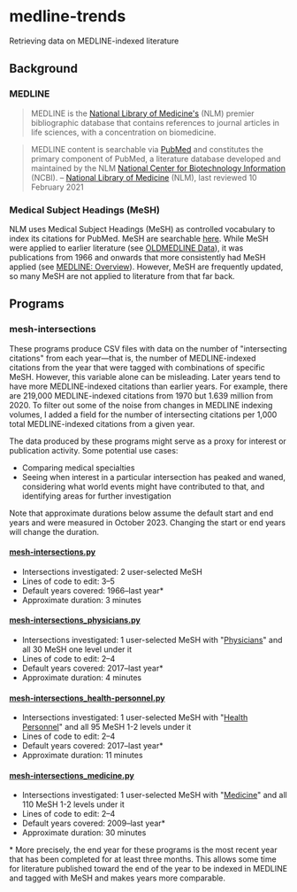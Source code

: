 # medline-trends
Retrieving data on MEDLINE-indexed literature

## Background

### MEDLINE

> MEDLINE is the [National Library of Medicine's](https://www.nlm.nih.gov/ "National Library of Medicine - National Institutes of Health") (NLM) premier bibliographic database that contains references to journal articles in life sciences, with a concentration on biomedicine.

> MEDLINE content is searchable via [PubMed](https://pubmed.ncbi.nlm.nih.gov/ "PubMed®") and constitutes the primary component of PubMed, a literature database developed and maintained by the NLM [National Center for Biotechnology Information](https://www.ncbi.nlm.nih.gov/ "National Center for Biotechnology Information") (NCBI). – [National Library of Medicine](https://www.nlm.nih.gov/medline/index.html "MEDLINE Home") (NLM), last reviewed 10 February 2021

### Medical Subject Headings (MeSH)

NLM uses Medical Subject Headings (MeSH) as controlled vocabulary to index its citations for PubMed. MeSH are searchable [here](https://www.ncbi.nlm.nih.gov/mesh/ "Home - MeSH - NCBI"). While MeSH were applied to earlier literature (see [OLDMEDLINE Data](https://www.nlm.nih.gov/databases/databases_oldmedline.html "OLDMEDLINE Data")), it was publications from 1966 and onwards that more consistently had MeSH applied (see [MEDLINE: Overview](https://www.nlm.nih.gov/medline/medline_overview.html "MEDLINE Overview")). However, MeSH are frequently updated, so many MeSH are not applied to literature from that far back.

## Programs

### mesh-intersections

These programs produce CSV files with data on the number of "intersecting citations" from each year—that is, the number of MEDLINE-indexed citations from the year that were tagged with combinations of specific MeSH. However, this variable alone can be misleading. Later years tend to have more MEDLINE-indexed citations than earlier years. For example, there are 219,000 MEDLINE-indexed citations from 1970 but 1.639 million from 2020. To filter out some of the noise from changes in MEDLINE indexing volumes, I added a field for the number of intersecting citations per 1,000 total MEDLINE-indexed citations from a given year.

The data produced by these programs might serve as a proxy for interest or publication activity. Some potential use cases:

* Comparing medical specialties
* Seeing when interest in a particular intersection has peaked and waned, considering what world events might have contributed to that, and identifying areas for further investigation

Note that approximate durations below assume the default start and end years and were measured in October 2023. Changing the start or end years will change the duration.

#### [mesh-intersections.py](https://github.com/crowtherln/medline-trends/blob/main/mesh-intersections.py "medline-trends/mesh-intersections.py at main • crowtherln/medline-trends")

* Intersections investigated: 2 user-selected MeSH
* Lines of code to edit: 3–5
* Default years covered: 1966–last year\*
* Approximate duration: 3 minutes

#### [mesh-intersections_physicians.py](https://github.com/crowtherln/medline-trends/blob/main/mesh-intersections_physicians.py "medline-trends/mesh-intersections_physicians.py at main • crowtherln/medline-trends")

* Intersections investigated: 1 user-selected MeSH with "[Physicians](https://www.ncbi.nlm.nih.gov/mesh/68010820 "Physicians - MeSH - NCBI")" and all 30 MeSH one level under it
* Lines of code to edit: 2–4
* Default years covered: 2017–last year\*
* Approximate duration: 4 minutes

#### [mesh-intersections_health-personnel.py](https://github.com/crowtherln/medline-trends/blob/main/mesh-intersections_health-personnel.py "medline-trends/mesh-intersections_health-personnel.py at main • crowtherln/medline-trends")

* Intersections investigated: 1 user-selected MeSH with "[Health Personnel](https://www.ncbi.nlm.nih.gov/mesh/68006282 "Health Personnel - MeSH - NCBI")" and all 95 MeSH 1-2 levels under it
* Lines of code to edit: 2–4
* Default years covered: 2017–last year\*
* Approximate duration: 11 minutes

#### [mesh-intersections_medicine.py](https://github.com/crowtherln/medline-trends/blob/main/mesh-intersections_medicine.py "medline-trends/mesh-intersections_medicine.py at main • crowtherln/medline-trends")

* Intersections investigated: 1 user-selected MeSH with "[Medicine](https://www.ncbi.nlm.nih.gov/mesh/68008511 "Medicine - MeSH - NCBI")" and all 110 MeSH 1-2 levels under it
* Lines of code to edit: 2–4
* Default years covered: 2009–last year\*
* Approximate duration: 30 minutes

\* More precisely, the end year for these programs is the most recent year that has been completed for at least three months. This allows some time for literature published toward the end of the year to be indexed in MEDLINE and tagged with MeSH and makes years more comparable.
